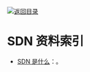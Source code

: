 [![返回目录](https://parg.co/UGo)](https://parg.co/b4z) 
 


 


 


 



# SDN 资料索引

- [SDN 是什么](http://mp.weixin.qq.com/s/xO3Vu7gKoaZ317FiaA2pSw)：。